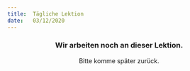 ```yaml
---
title:  Tägliche Lektion
date:   03/12/2020
---
```


### <center>Wir arbeiten noch an dieser Lektion.</center>
<center>Bitte komme später zurück.</center>